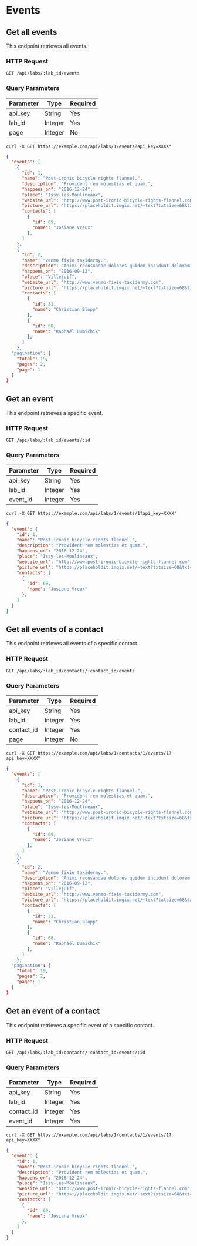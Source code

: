 # Events

## Get all events

This endpoint retrieves all events.

### HTTP Request

`GET /api/labs/:lab_id/events`

### Query Parameters

Parameter | Type    | Required
--------- | ----    | --------
api_key   | String  | Yes
lab_id    | Integer | Yes
page      | Integer | No

```shell
curl -X GET https://example.com/api/labs/1/events?api_key=XXXX"
```

```json
{
  "events": [
    {
      "id": 1,
      "name": "Post-ironic bicycle rights flannel.",
      "description": "Provident rem molestias et quam.",
      "happens_on": "2016-12-24",
      "place": "Issy-les-Moulineaux",
      "website_url": "http://www.post-ironic-bicycle-rights-flannel.com",
      "picture_url": "https://placeholdit.imgix.net/~text?txtsize=68&txt=P&w=200&h=200",
      "contacts": [
        {
          "id": 69,
          "name": "Josiane Vreux"
        },
      ]
    },
    {
      "id": 2,
      "name": "Venmo fixie taxidermy.",
      "description": "Animi recusandae dolores quidem incidunt dolorem.",
      "happens_on": "2016-09-12",
      "place": "Villejuif",
      "website_url": "http://www.venmo-fixie-taxidermy.com",
      "picture_url": "https://placeholdit.imgix.net/~text?txtsize=68&txt=V&w=200&h=200",
      "contacts": [
        {
          "id": 31,
          "name": "Christian Blopp"
        },
        {
          "id": 68,
          "name": "Raphaël Dumichix"
        },
      ]
    },
  "pagination": {
    "total": 19,
    "pages": 2,
    "page": 1
  }
}
```

## Get an event

This endpoint retrieves a specific event.

### HTTP Request

`GET /api/labs/:lab_id/events/:id`

### Query Parameters

Parameter | Type    | Required
--------- | ----    | --------
api_key   | String  | Yes
lab_id    | Integer | Yes
event_id  | Integer | Yes

```shell
curl -X GET https://example.com/api/labs/1/events/1?api_key=XXXX"
```

```json
{
  "event": {
    "id": 1,
    "name": "Post-ironic bicycle rights flannel.",
    "description": "Provident rem molestias et quam.",
    "happens_on": "2016-12-24",
    "place": "Issy-les-Moulineaux",
    "website_url": "http://www.post-ironic-bicycle-rights-flannel.com",
    "picture_url": "https://placeholdit.imgix.net/~text?txtsize=68&txt=P&w=200&h=200",
    "contacts": [
      {
        "id": 69,
        "name": "Josiane Vreux"
      },
    ]
  }
}
```

## Get all events of a contact

This endpoint retrieves all events of a specific contact.

### HTTP Request

`GET /api/labs/:lab_id/contacts/:contact_id/events`

### Query Parameters

Parameter  | Type    | Required
---------  | ----    | --------
api_key    | String  | Yes
lab_id     | Integer | Yes
contact_id | Integer | Yes
page       | Integer | No

```shell
curl -X GET https://example.com/api/labs/1/contacts/1/events/1?api_key=XXXX"
```

```json
{
  "events": [
    {
      "id": 1,
      "name": "Post-ironic bicycle rights flannel.",
      "description": "Provident rem molestias et quam.",
      "happens_on": "2016-12-24",
      "place": "Issy-les-Moulineaux",
      "website_url": "http://www.post-ironic-bicycle-rights-flannel.com",
      "picture_url": "https://placeholdit.imgix.net/~text?txtsize=68&txt=P&w=200&h=200",
      "contacts": [
        {
          "id": 69,
          "name": "Josiane Vreux"
        },
      ]
    },
    {
      "id": 2,
      "name": "Venmo fixie taxidermy.",
      "description": "Animi recusandae dolores quidem incidunt dolorem.",
      "happens_on": "2016-09-12",
      "place": "Villejuif",
      "website_url": "http://www.venmo-fixie-taxidermy.com",
      "picture_url": "https://placeholdit.imgix.net/~text?txtsize=68&txt=V&w=200&h=200",
      "contacts": [
        {
          "id": 31,
          "name": "Christian Blopp"
        },
        {
          "id": 68,
          "name": "Raphaël Dumichix"
        },
      ]
    },
  "pagination": {
    "total": 19,
    "pages": 2,
    "page": 1
  }
}
```

## Get an event of a contact

This endpoint retrieves a specific event of a specific contact.

### HTTP Request

`GET /api/labs/:lab_id/contacts/:contact_id/events/:id`

### Query Parameters

Parameter  | Type    | Required
---------  | ----    | --------
api_key    | String  | Yes
lab_id     | Integer | Yes
contact_id | Integer | Yes
event_id   | Integer | Yes

```shell
curl -X GET https://example.com/api/labs/1/contacts/1/events/1?api_key=XXXX"
```

```json
{
  "event": {
    "id": 1,
    "name": "Post-ironic bicycle rights flannel.",
    "description": "Provident rem molestias et quam.",
    "happens_on": "2016-12-24",
    "place": "Issy-les-Moulineaux",
    "website_url": "http://www.post-ironic-bicycle-rights-flannel.com",
    "picture_url": "https://placeholdit.imgix.net/~text?txtsize=68&txt=P&w=200&h=200",
    "contacts": [
      {
        "id": 69,
        "name": "Josiane Vreux"
      },
    ]
  }
}
```
